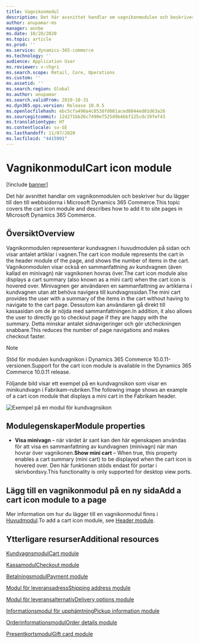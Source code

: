 ```yaml
---
title: Vagnikonmodul
description: Det här avsnittet handlar om vagnikonmodulen och beskriver hur du lägger till den till webbsidorna i Microsoft Dynamics 365 Commerce.
author: anupamar-ms
manager: annbe
ms.date: 10/20/2020
ms.topic: article
ms.prod: ''
ms.service: dynamics-365-commerce
ms.technology: ''
audience: Application User
ms.reviewer: v-chgri
ms.search.scope: Retail, Core, Operations
ms.custom: ''
ms.assetid: ''
ms.search.region: Global
ms.author: anupamar
ms.search.validFrom: 2019-10-31
ms.dyn365.ops.version: Release 10.0.5
ms.openlocfilehash: ebc5cfa490a4c8538fd081aced0844ed01d63a26
ms.sourcegitcommit: 12d271bb26c7490e7525d9b4bbf125cdc39fef43
ms.translationtype: HT
ms.contentlocale: sv-SE
ms.lasthandoff: 11/07/2020
ms.locfileid: "4415991"
---
```

# <a name="cart-icon-module"></a><span data-ttu-id="cd49e-103">Vagnikonmodul</span><span class="sxs-lookup"><span data-stu-id="cd49e-103">Cart icon module</span></span>

[!include [banner](includes/banner.md)]

<span data-ttu-id="cd49e-104">Det här avsnittet handlar om vagnikonmodulen och beskriver hur du lägger till den till webbsidorna i Microsoft Dynamics 365 Commerce.</span><span class="sxs-lookup"><span data-stu-id="cd49e-104">This topic covers the cart icon module and describes how to add it to site pages in Microsoft Dynamics 365 Commerce.</span></span>

## <a name="overview"></a><span data-ttu-id="cd49e-105">Översikt</span><span class="sxs-lookup"><span data-stu-id="cd49e-105">Overview</span></span>

<span data-ttu-id="cd49e-106">Vagnikonmodulen representerar kundvagnen i huvudmodulen på sidan och visar antalet artiklar i vagnen.</span><span class="sxs-lookup"><span data-stu-id="cd49e-106">The cart icon module represents the cart in the header module of the page, and shows the number of items in the cart.</span></span> <span data-ttu-id="cd49e-107">Vagnikonmodulen visar också en sammanfattning av kundvagnen (även kallad en minivagn) när vagnikonen hovras över.</span><span class="sxs-lookup"><span data-stu-id="cd49e-107">The cart icon module also displays a cart summary (also known as a mini cart) when the cart icon is hovered over.</span></span> <span data-ttu-id="cd49e-108">Minivagnen ger användaren en sammanfattning av artiklarna i kundvagnen utan att behöva navigera till kundvagnssidan.</span><span class="sxs-lookup"><span data-stu-id="cd49e-108">The mini cart provides the user with a summary of the items in the cart without having to navigate to the cart page.</span></span> <span data-ttu-id="cd49e-109">Dessutom kan användaren gå direkt till kassasidan om de är nöjda med sammanfattningen.</span><span class="sxs-lookup"><span data-stu-id="cd49e-109">In addition, it also allows the user to directly go to checkout page if they are happy with the summary.</span></span> <span data-ttu-id="cd49e-110">Detta minskar antalet sidnavigeringer och gör utcheckningen snabbare.</span><span class="sxs-lookup"><span data-stu-id="cd49e-110">This reduces the number of page navigations and makes checkout faster.</span></span> 

> [!NOTE]
> <span data-ttu-id="cd49e-111">Stöd för modulen kundvagnikon i Dynamics 365 Commerce 10.0.11-versionen.</span><span class="sxs-lookup"><span data-stu-id="cd49e-111">Support for the cart icon module is available in the Dynamics 365 Commerce 10.0.11 release.</span></span>

<span data-ttu-id="cd49e-112">Följande bild visar ett exempel på en kundvagnsikon som visar en minikundvagn i Fabrikam-rubriken.</span><span class="sxs-lookup"><span data-stu-id="cd49e-112">The following image shows an example of a cart icon module that displays a mini cart in the Fabrikam header.</span></span>

![Exempel på en modul för kundvagnsikon](./media/ecommerce-Minicart.PNG)

## <a name="module-properties"></a><span data-ttu-id="cd49e-114">Modulegenskaper</span><span class="sxs-lookup"><span data-stu-id="cd49e-114">Module properties</span></span>

- <span data-ttu-id="cd49e-115">**Visa minivagn** – när värdet är sant kan den här egenskapen användas för att visa en sammanfattning av kundvagnen (minivagn) när man hovrar över vagnikonen.</span><span class="sxs-lookup"><span data-stu-id="cd49e-115">**Show mini cart** – When true, this property enables a cart summary (mini cart) to be displayed when the cart icon is hovered over.</span></span> <span data-ttu-id="cd49e-116">Den här funktionen stöds endast för portar i skrivbordsvy.</span><span class="sxs-lookup"><span data-stu-id="cd49e-116">This functionality is only supported for desktop view ports.</span></span>

## <a name="add-a-cart-icon-module-to-a-page"></a><span data-ttu-id="cd49e-117">Lägg till en vagnikonmodul på en ny sida</span><span class="sxs-lookup"><span data-stu-id="cd49e-117">Add a cart icon module to a page</span></span>

<span data-ttu-id="cd49e-118">Mer information om hur du lägger till en vagnikonmodul finns i [Huvudmodul](author-header-module.md).</span><span class="sxs-lookup"><span data-stu-id="cd49e-118">To add a cart icon module, see [Header module](author-header-module.md).</span></span>

## <a name="additional-resources"></a><span data-ttu-id="cd49e-119">Ytterligare resurser</span><span class="sxs-lookup"><span data-stu-id="cd49e-119">Additional resources</span></span>

[<span data-ttu-id="cd49e-120">Kundvagnsmodul</span><span class="sxs-lookup"><span data-stu-id="cd49e-120">Cart module</span></span>](add-cart-module.md)

[<span data-ttu-id="cd49e-121">Kassamodul</span><span class="sxs-lookup"><span data-stu-id="cd49e-121">Checkout module</span></span>](add-checkout-module.md)

[<span data-ttu-id="cd49e-122">Betalningsmodul</span><span class="sxs-lookup"><span data-stu-id="cd49e-122">Payment module</span></span>](payment-module.md)

[<span data-ttu-id="cd49e-123">Modul för leveransadress</span><span class="sxs-lookup"><span data-stu-id="cd49e-123">Shipping address module</span></span>](ship-address-module.md)

[<span data-ttu-id="cd49e-124">Modul för leveransalternativ</span><span class="sxs-lookup"><span data-stu-id="cd49e-124">Delivery options module</span></span>](delivery-options-module.md)

[<span data-ttu-id="cd49e-125">Informationsmodul för upphämtning</span><span class="sxs-lookup"><span data-stu-id="cd49e-125">Pickup information module</span></span>](pickup-info-module.md)

[<span data-ttu-id="cd49e-126">Orderinformationsmodul</span><span class="sxs-lookup"><span data-stu-id="cd49e-126">Order details module</span></span>](order-confirmation-module.md)

[<span data-ttu-id="cd49e-127">Presentkortsmodul</span><span class="sxs-lookup"><span data-stu-id="cd49e-127">Gift card module</span></span>](add-giftcard.md)
